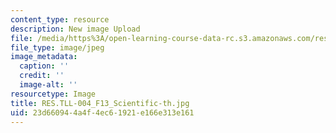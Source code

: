 ```yaml
---
content_type: resource
description: New image Upload
file: /media/https%3A/open-learning-course-data-rc.s3.amazonaws.com/res-tll-004-stem-concept-videos-fall-2013/23d660944a4f4ec61921e166e313e161_RES.TLL-004_F13_Scientific-th.jpg
file_type: image/jpeg
image_metadata:
  caption: ''
  credit: ''
  image-alt: ''
resourcetype: Image
title: RES.TLL-004_F13_Scientific-th.jpg
uid: 23d66094-4a4f-4ec6-1921-e166e313e161
---
```

